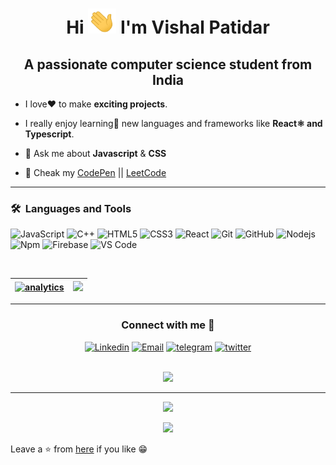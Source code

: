 

<h1 align="center">Hi <img src="https://github.com/ABSphreak/ABSphreak/blob/master/gifs/Hi.gif" width="45px" height="40px"> I'm Vishal Patidar</h1>

<h2 align="center">A passionate computer science student from India</h2>

- I love❤ to make **exciting projects**. <br/>

- I really enjoy learning🚀 new languages and frameworks like **React⚛ and Typescript**.<br/>

- 💬 Ask me about **Javascript** & **CSS**

- 👀 Cheak my  <a href="https://codepen.io/Vishal68587">CodePen</a>  ||   <a href="https://leetcode.com/vishal1patidar/">LeetCode</a>
---
	
### 🛠 &nbsp;Languages and Tools

![JavaScript](https://img.shields.io/badge/-JavaScript-%23F7DF1C?style=for-the-badge&logo=javascript&logoColor=000000&labelColor=%23F7DF1C&color=%23FFCE5A)
![C++](https://img.shields.io/badge/C%2B%2B-00599C?style=for-the-badge&logo=c%2B%2B&logoColor=white)
![HTML5](https://img.shields.io/badge/-HTML5-%23E44D27?style=for-the-badge&logo=html5&logoColor=ffffff)
![CSS3](https://img.shields.io/badge/-CSS3-%231572B6?style=for-the-badge&logo=css3)
![React](https://img.shields.io/badge/-React-61DAFB?style=for-the-badge&logo=react&logoColor=ffffff)
![Git](https://img.shields.io/badge/-Git-%23F05032?style=for-the-badge&logo=git&logoColor=%23ffffff)
![GitHub](https://img.shields.io/badge/-GitHub-181717?style=for-the-badge&logo=github)
![Nodejs](https://img.shields.io/badge/-Nodejs-339933?style=for-the-badge&logo=Node.js&logoColor=ffffff)
![Npm](https://img.shields.io/badge/-npm-CB3837?style=for-the-badge&logo=npm)
![Firebase](https://img.shields.io/badge/-Firebase-FFCA28?style=for-the-badge&logo=firebase&logoColor=ffffff)
![VS Code](http://img.shields.io/badge/-VS%20Code-007ACC?style=for-the-badge&logo=visual-studio-code&logoColor=ffffff)

<br/>


|[![analytics](https://github-readme-stats-eight-theta.vercel.app/api?username=vishal1patidar&show_icons=true&theme=algolia&include_all_commits=true&count_private=true)](https://github.com/vishal1patidar) |<img src="https://github-readme-streak-stats.herokuapp.com/?user=vishal1patidar&show_icons=true&theme=algolia&include_all_commit=true&count_private=true"/>|
|---|---|
---
<h3 align="center">Connect with me 🤝</h3>
<body>
    <div class="img1">
<p align='center'>
<a href="https://linkedin.com/in/vishal-patidar" target="_blank"><img src="https://icons.iconarchive.com/icons/alecive/flatwoken/64/Apps-Linkedin-icon.png" width="5%" alt="Linkedin"></a>
<a href="mailto:vishalpatidar7937@gmail.com" target="_blank"><img src="https://icons.iconarchive.com/icons/wwalczyszyn/android-style-honeycomb/64/GMail-icon.png" width="5%" alt="Email"></a>
<a href="https://t.me/vishu_patidar78" target="_blank"><img src="https://icons.iconarchive.com/icons/alecive/flatwoken/64/Apps-Telegram-icon.png" alt="telegram" width="5%"></a>   <a href="https://twitter.com/VishalP73720267" target="_blank"><img src="https://icons.iconarchive.com/icons/alecive/flatwoken/64/Apps-Twitter-icon.png" alt="twitter" width="5%"></a>   
	
<br>
<br>
<div align="center">
    <a href="https://github.com/vishal1patidar"><img src= "https://github.com/vishal1patidar/vishal1patidar/blob/output//github-contribution-grid-snake.gif"/></a> 
</div>

---
<div align="center">
  <img src="https://komarev.com/ghpvc/?username=vishal1patidar&color=blueviolet&style=">


<img src="https://img.shields.io/github/followers/vishal1patidar.svg?style=social&label=Follow"></p>
</div>	   	    
	    
Leave a ⭐ from [here](https://github.com/Nishant-Bhosale/vishal1patidar) if you like 😁














 




